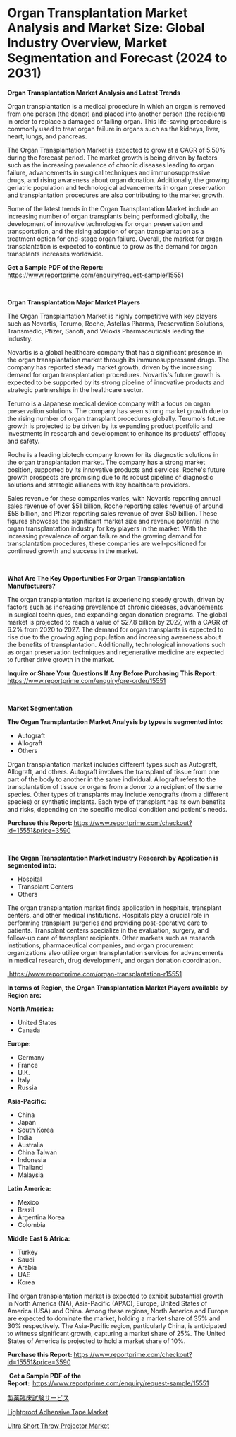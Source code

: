 <p><h1>Organ Transplantation Market Analysis and Market Size: Global Industry Overview, Market Segmentation and Forecast (2024 to 2031)</h1></p><p><strong>Organ Transplantation Market Analysis and Latest Trends</strong></p>
<p><p>Organ transplantation is a medical procedure in which an organ is removed from one person (the donor) and placed into another person (the recipient) in order to replace a damaged or failing organ. This life-saving procedure is commonly used to treat organ failure in organs such as the kidneys, liver, heart, lungs, and pancreas.</p><p>The Organ Transplantation Market is expected to grow at a CAGR of 5.50% during the forecast period. The market growth is being driven by factors such as the increasing prevalence of chronic diseases leading to organ failure, advancements in surgical techniques and immunosuppressive drugs, and rising awareness about organ donation. Additionally, the growing geriatric population and technological advancements in organ preservation and transplantation procedures are also contributing to the market growth.</p><p>Some of the latest trends in the Organ Transplantation Market include an increasing number of organ transplants being performed globally, the development of innovative technologies for organ preservation and transportation, and the rising adoption of organ transplantation as a treatment option for end-stage organ failure. Overall, the market for organ transplantation is expected to continue to grow as the demand for organ transplants increases worldwide.</p></p>
<p><strong>Get a Sample PDF of the Report:&nbsp;</strong> <a href="https://www.reportprime.com/enquiry/request-sample/15551">https://www.reportprime.com/enquiry/request-sample/15551</a></p>
<p>&nbsp;</p>
<p><strong>Organ Transplantation Major Market Players</strong></p>
<p><p>The Organ Transplantation Market is highly competitive with key players such as Novartis, Terumo, Roche, Astellas Pharma, Preservation Solutions, Transmedic, Pfizer, Sanofi, and Veloxis Pharmaceuticals leading the industry. </p><p>Novartis is a global healthcare company that has a significant presence in the organ transplantation market through its immunosuppressant drugs. The company has reported steady market growth, driven by the increasing demand for organ transplantation procedures. Novartis's future growth is expected to be supported by its strong pipeline of innovative products and strategic partnerships in the healthcare sector.</p><p>Terumo is a Japanese medical device company with a focus on organ preservation solutions. The company has seen strong market growth due to the rising number of organ transplant procedures globally. Terumo's future growth is projected to be driven by its expanding product portfolio and investments in research and development to enhance its products' efficacy and safety.</p><p>Roche is a leading biotech company known for its diagnostic solutions in the organ transplantation market. The company has a strong market position, supported by its innovative products and services. Roche's future growth prospects are promising due to its robust pipeline of diagnostic solutions and strategic alliances with key healthcare providers.</p><p>Sales revenue for these companies varies, with Novartis reporting annual sales revenue of over $51 billion, Roche reporting sales revenue of around $58 billion, and Pfizer reporting sales revenue of over $50 billion. These figures showcase the significant market size and revenue potential in the organ transplantation industry for key players in the market. With the increasing prevalence of organ failure and the growing demand for transplantation procedures, these companies are well-positioned for continued growth and success in the market.</p></p>
<p>&nbsp;</p>
<p><strong>What Are The Key Opportunities For Organ Transplantation Manufacturers?</strong></p>
<p><p>The organ transplantation market is experiencing steady growth, driven by factors such as increasing prevalence of chronic diseases, advancements in surgical techniques, and expanding organ donation programs. The global market is projected to reach a value of $27.8 billion by 2027, with a CAGR of 6.2% from 2020 to 2027. The demand for organ transplants is expected to rise due to the growing aging population and increasing awareness about the benefits of transplantation. Additionally, technological innovations such as organ preservation techniques and regenerative medicine are expected to further drive growth in the market.</p></p>
<p><strong>Inquire or Share Your Questions If Any Before Purchasing This Report:</strong> <a href="https://www.reportprime.com/enquiry/pre-order/15551">https://www.reportprime.com/enquiry/pre-order/15551</a></p>
<p>&nbsp;</p>
<p><strong>Market Segmentation</strong></p>
<p><strong>The Organ Transplantation Market Analysis by types is segmented into:</strong></p>
<p><ul><li>Autograft</li><li>Allograft</li><li>Others</li></ul></p>
<p><p>Organ transplantation market includes different types such as Autograft, Allograft, and others. Autograft involves the transplant of tissue from one part of the body to another in the same individual. Allograft refers to the transplantation of tissue or organs from a donor to a recipient of the same species. Other types of transplants may include xenografts (from a different species) or synthetic implants. Each type of transplant has its own benefits and risks, depending on the specific medical condition and patient's needs.</p></p>
<p><strong>Purchase this Report:&nbsp;</strong><a href="https://www.reportprime.com/checkout?id=15551&price=3590">https://www.reportprime.com/checkout?id=15551&price=3590</a></p>
<p>&nbsp;</p>
<p><strong>The Organ Transplantation Market Industry Research by Application is segmented into:</strong></p>
<p><ul><li>Hospital</li><li>Transplant Centers</li><li>Others</li></ul></p>
<p><p>The organ transplantation market finds application in hospitals, transplant centers, and other medical institutions. Hospitals play a crucial role in performing transplant surgeries and providing post-operative care to patients. Transplant centers specialize in the evaluation, surgery, and follow-up care of transplant recipients. Other markets such as research institutions, pharmaceutical companies, and organ procurement organizations also utilize organ transplantation services for advancements in medical research, drug development, and organ donation coordination.</p></p>
<p><a href="https://www.reportprime.com/organ-transplantation-r15551">&nbsp;https://www.reportprime.com/organ-transplantation-r15551</a></p>
<p><strong>In terms of Region, the Organ Transplantation Market Players available by Region are:</strong></p>
<p>
    <p> <strong> North America: </strong>
        <ul>
            <li>United States</li>
            <li>Canada</li>
        </ul>
        </p> 
    <p> <strong> Europe: </strong>
        <ul>
            <li>Germany</li>
            <li>France</li>
            <li>U.K.</li>
            <li>Italy</li>
            <li>Russia</li>
        </ul>
        </p> 
    <p> <strong> Asia-Pacific: </strong>
        <ul>
            <li>China</li>
            <li>Japan</li>
            <li>South Korea</li>
            <li>India</li>
            <li>Australia</li>
            <li>China Taiwan</li>
            <li>Indonesia</li>
            <li>Thailand</li>
            <li>Malaysia</li>
        </ul>
        </p> 
    <p> <strong> Latin America: </strong>
        <ul>
            <li>Mexico</li>
            <li>Brazil</li>
            <li>Argentina Korea</li>
            <li>Colombia</li>
        </ul>
        </p> 
    <p> <strong> Middle East & Africa: </strong>
        <ul>
            <li>Turkey</li>
            <li>Saudi</li>
            <li>Arabia</li>
            <li>UAE</li>
            <li>Korea</li>
        </ul>
    </p>
    </p>
<p><p>The organ transplantation market is expected to exhibit substantial growth in North America (NA), Asia-Pacific (APAC), Europe, United States of America (USA) and China. Among these regions, North America and Europe are expected to dominate the market, holding a market share of 35% and 30% respectively. The Asia-Pacific region, particularly China, is anticipated to witness significant growth, capturing a market share of 25%. The United States of America is projected to hold a market share of 10%.</p></p>
<p><strong>Purchase this Report: </strong><a href="https://www.reportprime.com/checkout?id=15551&price=3590">https://www.reportprime.com/checkout?id=15551&price=3590</a></p>
<p>&nbsp;<strong>Get a Sample PDF of the Report:&nbsp;&nbsp;</strong><a href="https://www.reportprime.com/enquiry/request-sample/15551">https://www.reportprime.com/enquiry/request-sample/15551</a></p>
<p><strong></strong></p>
<p><p><a href="https://github.com/NikitaBruen/Market-Research-Report-List-1/blob/main/898226681801.md">製薬臨床試験サービス</a></p><p><a href="https://view.publitas.com/reportprime-1/lightproof-adhensive-tape-market-insight-market-trends-growth-forecasted-from-2024-to-2031/">Lightproof Adhensive Tape Market</a></p><p><a href="https://issuu.com/reportprime-2/docs/ultra-short-throw-projector-market-size-2030.pptx">Ultra Short Throw Projector Market</a></p></p>